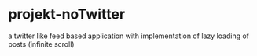 # projekt-noTwitter
a twitter like feed based application with implementation of lazy loading of posts (infinite scroll)
